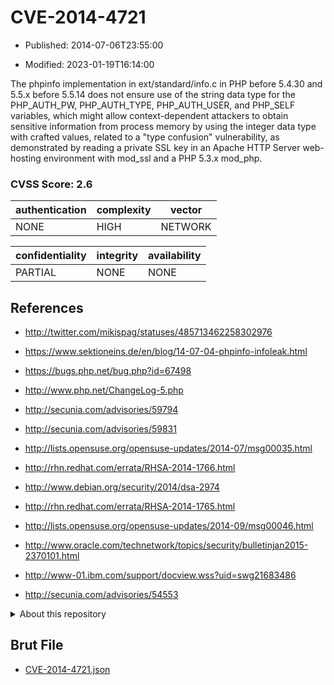 # CVE-2014-4721

- Published: 2014-07-06T23:55:00

- Modified: 2023-01-19T16:14:00

The phpinfo implementation in ext/standard/info.c in PHP before 5.4.30 and 5.5.x before 5.5.14 does not ensure use of the string data type for the PHP_AUTH_PW, PHP_AUTH_TYPE, PHP_AUTH_USER, and PHP_SELF variables, which might allow context-dependent attackers to obtain sensitive information from process memory by using the integer data type with crafted values, related to a "type confusion" vulnerability, as demonstrated by reading a private SSL key in an Apache HTTP Server web-hosting environment with mod_ssl and a PHP 5.3.x mod_php.

### CVSS Score: **2.6**

| authentication | complexity | vector |
| --- | --- | --- |
| NONE | HIGH | NETWORK |

| confidentiality | integrity | availability |
| --- | --- | --- |
| PARTIAL | NONE | NONE |

## References

* http://twitter.com/mikispag/statuses/485713462258302976

* https://www.sektioneins.de/en/blog/14-07-04-phpinfo-infoleak.html

* https://bugs.php.net/bug.php?id=67498

* http://www.php.net/ChangeLog-5.php

* http://secunia.com/advisories/59794

* http://secunia.com/advisories/59831

* http://lists.opensuse.org/opensuse-updates/2014-07/msg00035.html

* http://rhn.redhat.com/errata/RHSA-2014-1766.html

* http://www.debian.org/security/2014/dsa-2974

* http://rhn.redhat.com/errata/RHSA-2014-1765.html

* http://lists.opensuse.org/opensuse-updates/2014-09/msg00046.html

* http://www.oracle.com/technetwork/topics/security/bulletinjan2015-2370101.html

* http://www-01.ibm.com/support/docview.wss?uid=swg21683486

* http://secunia.com/advisories/54553

<details>
<summary>About this repository</summary> 

  This repository is part of the project [Live Hack CVE](https://github.com/Live-Hack-CVE). Main website can be found [www.live-hack.org](https://www.live-hack.org) 
  
  Made by [Sn0wAlice](https://github.com/Sn0wAlice) for the people that care about security and need to have a feed of the latest CVEs. Hope you enjoy it, don't forget to star the repo and follow me on [Twitter](https://twitter.com/Sn0wAlice) and [Github](https://github.com/Sn0wAlice). And that is my [personnal website](https://www.alice-snow.me/)

  - [Home Page](https://github.com/Live-Hack-CVE)
  - [Framework](https://github.com/Live-Hack-CVE/cve-framework)
  - [CVE database](https://github.com/Live-Hack-CVE/full_database)
  - [Changelog](https://github.com/Live-Hack-CVE/Changelog)
</details>

## Brut File

* [CVE-2014-4721.json](https://raw.githubusercontent.com/Live-Hack-CVE/full_database/main/cves/2014/CVE-2014-4721.json)

